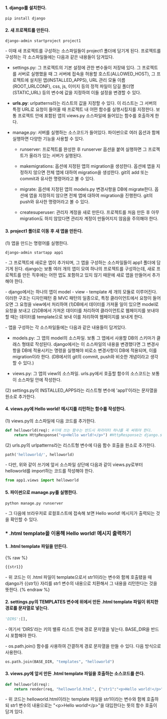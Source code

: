 #### 1. django를 설치한다.

```
pip install django
```

#### 2. 새 프로젝트를 만든다.

```
django-admin startproject project1
```

\- 이때 새 프로젝트를 구성하는 소스파일들이 project1 폴더에 담기게 된다. 프로젝트를 구성하는 각 소스파일들에는 다음과 같은 내용들이 담겨있다.

- settings.py: 그 프로젝트의 기본 설정에 관한 변수들이 저장돼 있다. 그 프로젝트를 서버로 실행했을 때 그 서버에 접속을 허용할 호스트(ALLOWED_HOST), 그 프로젝트에 설치된 앱(INSTALLED_APPS), URL 관리 모듈 이름(ROOT_URLCONF), css, js, 이미지 등의 정적 파일이 담길 폴더명(STATIC_URL) 등의 변수에 값을 지정하여 이들 설정을 변경할 수 있다.

- **urls.py**: urlpatterns라는 리스트의 값을 지정할 수 있다. 이 리스트는 그 서버의 특정 URL로 요청이 들어올 때 프로젝트 내 어떤 함수를 실행시킬지를 지정한다. 보통 프로젝트 안에 포함된 앱의 views.py 소스파일에 들어있는 함수를 호출하게 한다.

- manage.py: 서버를 실행하는 소스코드가 들어있다. 파이썬으로 여러 옵션과 함께 실행하면 다양한 기능을 사용할 수 있다.

  - runserver: 프로젝트를 완성한 후 runserver 옵션을 붙여 실행하면 그 프로젝트가 올라가 있는 서버가 실행된다.

  - makemigrations: 옵션에 지정된 앱의 migration을 생성한다. 옵션에 앱을 지정하지 않으면 전체 앱에 대하여 migration을 생성한다. git의 add 또는 commit과 유사한 명령어라고 볼 수 있다.

  - migrate: 옵션에 지정된 앱의 models.py 변경사항을 DB에 migrate한다. 옵션에 앱을 지정하지 않으면 전체 앱에 대하여 migration을 진행한다. git의 push와 유사한 명령어라고 볼 수 있다.

  - createsuperuser: 관리자 계정을 새로 만든다. 프로젝트를 처음 만든 후 아무 migration도 하지 않았다면 관리자 계정이 만들어지지 않음을 주의해야 한다.


#### 3. project1 폴더로 이동 후 새 앱을 만든다.

(1) 앱을 만드는 명령어를 실행한다.

```
django-admin startapp app1
```

\- 그 프로젝트에 새로운 앱이 추가되며, 그 앱을 구성하는 소스파일들이 app1 폴더에 담기게 된다. django는 보통 여러 개의 앱이 모여 하나의 프로젝트를 구성하는데, 새로 프로젝트를 만든 직후에는 어떤 앱도 포함하고 있지 않기 때문에 새로 앱을 만들어서 추가해야 한다.

\- django에서는 하나의 앱이 model - view - template 세 개의 모듈로 이루어진다. 이러한 구조는 디자인패턴 중 MVC 패턴의 일종으로, 특정 클라이언트에서 요청이 들어오면 그 요청을 view에서 처리하여 (1)DB에서 데이터를 가져올 일이 있으면 model로 요청을 보내고 (2)DB에서 가져온 데이터를 처리하여 클라이언트로 웹페이지를 보내야 할 때는 데이터를 template으로 보내 이를 처리하여 웹페이지를 보내게 한다.

\- 앱을 구성하는 각 소스파일들에는 다음과 같은 내용들이 담겨있다.

- models.py: 그 앱의 model의 소스파일. 보통 그 앱에서 사용할 DB의 스키마가 클래스 형태로 작성된다. django에서는 이 소스파일의 내용을 변경했다면 그 변경사항을 DB에 적용시키는 명령을 실행해야 비로소 변경사항이 DB에 적용되며, 이를 migration이라 한다. (DB에서의 git의 commit, push와 비슷한 개념이라고 생각할 수 있다.)

- views.py: 그 앱의 view의 소스파일. urls.py에서 호출할 함수의 소스코드는 보통 이 소스파일 안에 작성한다.


(2) settings.py의 INSTALLED_APPS라는 리스트형 변수에 'app1'이라는 문자열을 원소로 추가한다.


#### 4. views.py에 Hello world! 메시지를 리턴하는 함수를 작성한다.

(1) views.py의 소스파일에 다음 코드를 추가한다.

```python
def helloworld(req): #이때 쓰는 함수는 반드시 파라미터 하나를 꼭 써줘야 한다. 
    return HttpResponse("<p>Hello world!</p>") #HttpResponse는 django.shorcuts에서 import할 수 있다.
```


(2) urls.py의 urlpatterns라는 리스트형 변수에 다음 함수 호출을 원소로 추가한다.

```python
path('helloworld/', helloworld) 
```

\- 다만, 위와 같이 쓰기에 앞서 소스파일 상단에 다음과 같이 views.py로부터 helloworld를 import하는 코드를 작성해야 한다.

```python
from app1.views import helloworld
```



#### 5. 파이썬으로 manage.py를 실행한다.

```
python manage.py runserver
```

\- 그 다음에 브라우저로 로컬호스트에 접속해 보면 Hello world! 메시지가 출력되는 것을 확인할 수 있다.





### * .html template을 이용해 Hello world! 메시지 출력하기


#### 1. .html template 파일을 만든다.

{% raw %}
```HTML
{{str1}}
```

\- 위 코드는 이 .html 파일이 template으로서 str1이라는 변수와 함께 호출됐을 때 django가 {{str1}} 자리를 str1 변수의 내용으로 치환해서 그 내용을 리턴한다는 것을 뜻한다.
{% endraw %}


#### 2. settings.py의 TEMPLATES 변수에 위에서 만든 .html template 파일이 위치한 경로를 문자열로 넣는다.

```python
'DIRS':[],
```

\- 여기서 'DIRS'라는 키의 밸류 리스트 안에 경로 문자열을 넣는다. BASE_DIR을 반드시 포함해야 한다.

\- os.path.join() 함수를 사용하여 간결하게 경로 문자열을 만들 수 있다. 다음 방식으로 사용한다.

```python
os.path.join(BASE_DIR, "templates", "helloworld")
```


#### 3. views.py에 앞서 만든 .html template 파일을 호출하는 소스코드를 쓴다.

```python
def helloworld(req): 
    return render(req, "helloworld.html", {"str1":"<p>Hello world!</p>"}) 
```

\- 위 코드는 helloworld.html이라는 template 파일을 str1이라는 변수와 함께 호출하되 str1 변수의 내용으로는 "\<p\>Hello world!\</p\>"을 대입한다는 뜻의 함수 호출이 담겨 있다.
